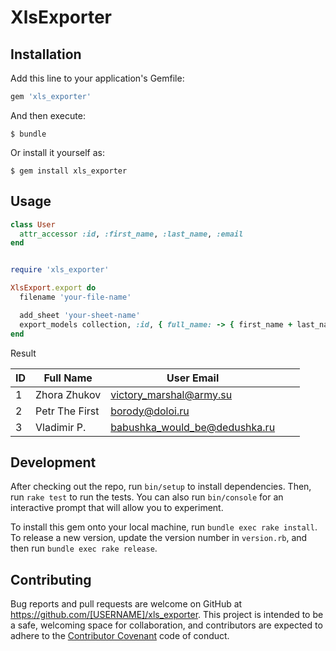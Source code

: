 # XlsExporter

## Installation

Add this line to your application's Gemfile:

```ruby
gem 'xls_exporter'
```

And then execute:

    $ bundle

Or install it yourself as:

    $ gem install xls_exporter

## Usage

```ruby
class User
  attr_accessor :id, :first_name, :last_name, :email
end


require 'xls_exporter'

XlsExport.export do
  filename 'your-file-name'

  add_sheet 'your-sheet-name'
  export_models collection, :id, { full_name: -> { first_name + last_name } }, { user_email: :email }
end
```

Result

| ID | Full Name      | User Email                    |   |   |
|----|----------------|-------------------------------|---|---|
| 1  | Zhora Zhukov   | victory_marshal@army.su       |   |   |
| 2  | Petr The First | borody@doloi.ru               |   |   |
| 3  | Vladimir P.    | babushka_would_be@dedushka.ru |   |   |


## Development

After checking out the repo, run `bin/setup` to install dependencies. Then, run `rake test` to run the tests. You can also run `bin/console` for an interactive prompt that will allow you to experiment.

To install this gem onto your local machine, run `bundle exec rake install`. To release a new version, update the version number in `version.rb`, and then run `bundle exec rake release`.

## Contributing

Bug reports and pull requests are welcome on GitHub at https://github.com/[USERNAME]/xls_exporter. This project is intended to be a safe, welcoming space for collaboration, and contributors are expected to adhere to the [Contributor Covenant](http://contributor-covenant.org) code of conduct.

